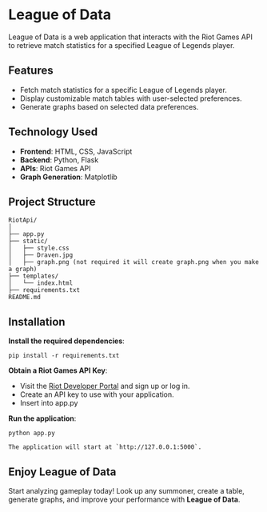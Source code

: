 # League of Data

League of Data is a web application that interacts with the Riot Games API to retrieve match statistics for a specified League of Legends player.

## Features

- Fetch match statistics for a specific League of Legends player.
- Display customizable match tables with user-selected preferences.
- Generate graphs based on selected data preferences.

## Technology Used

- **Frontend**: HTML, CSS, JavaScript
- **Backend**: Python, Flask
- **APIs**: Riot Games API
- **Graph Generation**: Matplotlib

## Project Structure

```
RiotApi/
│
├── app.py                  
├── static/
│   ├── style.css              
│   ├── Draven.jpg
│   ├── graph.png (not required it will create graph.png when you make a graph)              
├── templates/
│   └── index.html              
├── requirements.txt           
README.md
```

## Installation

**Install the required dependencies**:

    pip install -r requirements.txt

**Obtain a Riot Games API Key**:

- Visit the [Riot Developer Portal](https://developer.riotgames.com/) and sign up or log in.
- Create an API key to use with your application.
- Insert into app.py

**Run the application**:

    python app.py

    The application will start at `http://127.0.0.1:5000`.

## Enjoy League of Data

Start analyzing gameplay today! Look up any summoner, create a table, generate graphs, and improve your performance with **League of Data**.
             
